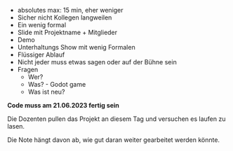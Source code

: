 - absolutes max: 15 min, eher weniger
- Sicher nicht Kollegen langweilen
- Ein wenig formal
- Slide mit Projektname + Mitglieder
- Demo
- Unterhaltungs Show mit wenig Formalen
- Flüssiger Ablauf
- Nicht jeder muss etwas sagen oder auf der Bühne sein
- Fragen
  - Wer?
  - Was? - Godot game
  - Was ist neu?

**Code muss am 21.06.2023 fertig sein**

Die Dozenten pullen das Projekt an diesem Tag und versuchen es laufen zu lasen.

Die Note hängt davon ab, wie gut daran weiter gearbeitet werden könnte.